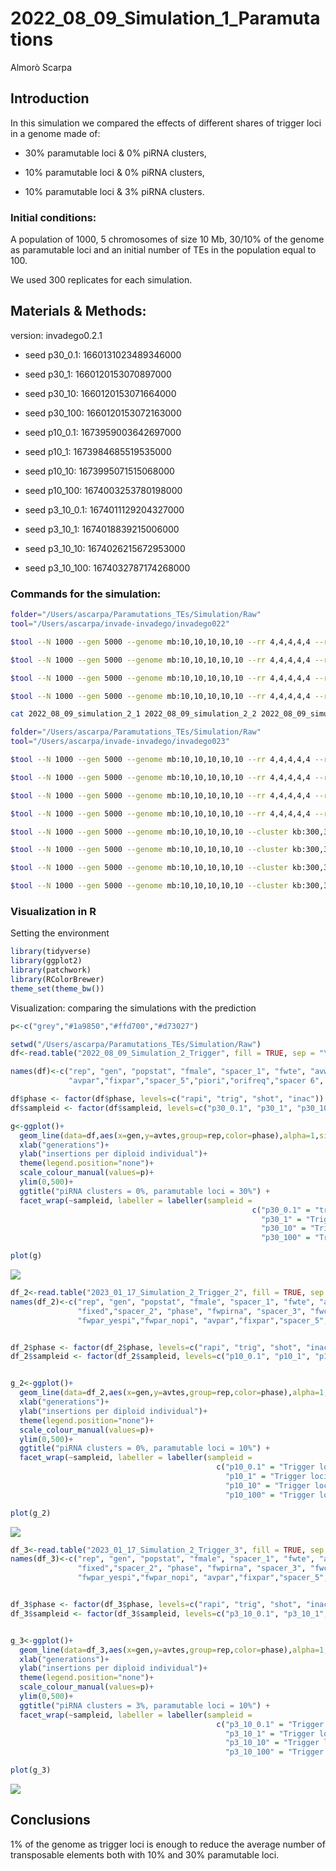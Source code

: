 2022_08_09_Simulation_1\_Paramutations
================
Almorò Scarpa

## Introduction

In this simulation we compared the effects of different shares of
trigger loci in a genome made of:

-   30% paramutable loci & 0% piRNA clusters,

-   10% paramutable loci & 0% piRNA clusters,

-   10% paramutable loci & 3% piRNA clusters.

### Initial conditions:

A population of 1000, 5 chromosomes of size 10 Mb, 30/10% of the genome
as paramutable loci and an initial number of TEs in the population equal
to 100.

We used 300 replicates for each simulation.

## Materials & Methods:

version: invadego0.2.1

-   seed p30_0.1: 1660131023489346000

-   seed p30_1: 1660120153070897000

-   seed p30_10: 1660120153071664000

-   seed p30_100: 1660120153072163000

-   seed p10_0.1: 1673959003642697000

-   seed p10_1: 1673984685519535000

-   seed p10_10: 1673995071515068000

-   seed p10_100: 1674003253780198000

-   seed p3_10_0.1: 1674011129204327000

-   seed p3_10_1: 1674018839215006000

-   seed p3_10_10: 1674026215672953000

-   seed p3_10_100: 1674032787174268000

### Commands for the simulation:

``` bash
folder="/Users/ascarpa/Paramutations_TEs/Simulation/Raw"
tool="/Users/ascarpa/invade-invadego/invadego022"

$tool --N 1000 --gen 5000 --genome mb:10,10,10,10,10 --rr 4,4,4,4,4 --rep 100 --u 0.1 --basepop 100 --paramutation 10:1,3,5 --trigger 1000:1 --steps 20 --sampleid p30_0.1 > $folder/2022_08_09_simulation_2_1

$tool --N 1000 --gen 5000 --genome mb:10,10,10,10,10 --rr 4,4,4,4,4 --rep 100 --u 0.1 --basepop 100 --paramutation 10:1,3,5 --trigger 100:1 --steps 20 --sampleid p30_1 > $folder/2022_08_09_simulation_2_2

$tool --N 1000 --gen 5000 --genome mb:10,10,10,10,10 --rr 4,4,4,4,4 --rep 100 --u 0.1 --basepop 100 --paramutation 10:1,3,5 --trigger 10:1 --steps 20 --sampleid p30_10 > $folder/2022_08_09_simulation_2_3

$tool --N 1000 --gen 5000 --genome mb:10,10,10,10,10 --rr 4,4,4,4,4 --rep 100 --u 0.1 --basepop 100 --paramutation 10:1,3,5 --trigger 1:0 --steps 20 --sampleid p30_100 > $folder/2022_08_09_simulation_2_4

cat 2022_08_09_simulation_2_1 2022_08_09_simulation_2_2 2022_08_09_simulation_2_3 2022_08_09_simulation_2_4 |grep -v "^Invade"|grep -v "^#" > 2022_08_09_Simulation_2_Trigger

folder="/Users/ascarpa/Paramutations_TEs/Simulation/Raw"
tool="/Users/ascarpa/invade-invadego/invadego023"

$tool --N 1000 --gen 5000 --genome mb:10,10,10,10,10 --rr 4,4,4,4,4 --rep 100 --u 0.1 --basepop 100 --paramutation 10:1 --trigger 1000:1 --steps 20 --sampleid p10_0.1 > $folder/2023_01_17_simulation_2_5

$tool --N 1000 --gen 5000 --genome mb:10,10,10,10,10 --rr 4,4,4,4,4 --rep 100 --u 0.1 --basepop 100 --paramutation 10:1 --trigger 100:1 --steps 20 --sampleid p10_1 > $folder/2023_01_17_simulation_2_6

$tool --N 1000 --gen 5000 --genome mb:10,10,10,10,10 --rr 4,4,4,4,4 --rep 100 --u 0.1 --basepop 100 --paramutation 10:1 --trigger 10:1 --steps 20 --sampleid p10_10 > $folder/2023_01_17_simulation_2_7

$tool --N 1000 --gen 5000 --genome mb:10,10,10,10,10 --rr 4,4,4,4,4 --rep 100 --u 0.1 --basepop 100 --paramutation 10:1 --trigger 1:0 --steps 20 --sampleid p10_100 > $folder/2023_01_17_simulation_2_8

$tool --N 1000 --gen 5000 --genome mb:10,10,10,10,10 --cluster kb:300,300,300,300,300 --rr 4,4,4,4,4 --rep 100 --u 0.1 --basepop 100 --paramutation 10:1 --trigger 1000:1 --steps 20 --sampleid p3_10_0.1 > $folder/2023_01_17_simulation_2_9

$tool --N 1000 --gen 5000 --genome mb:10,10,10,10,10 --cluster kb:300,300,300,300,300 --rr 4,4,4,4,4 --rep 100 --u 0.1 --basepop 100 --paramutation 10:1 --trigger 100:1 --steps 20 --sampleid p3_10_1 > $folder/2023_01_17_simulation_2_10

$tool --N 1000 --gen 5000 --genome mb:10,10,10,10,10 --cluster kb:300,300,300,300,300 --rr 4,4,4,4,4 --rep 100 --u 0.1 --basepop 100 --paramutation 10:1 --trigger 10:1 --steps 20 --sampleid p3_10_10 > $folder/2023_01_17_simulation_2_11

$tool --N 1000 --gen 5000 --genome mb:10,10,10,10,10 --cluster kb:300,300,300,300,300 --rr 4,4,4,4,4 --rep 100 --u 0.1 --basepop 100 --paramutation 10:1 --trigger 1:0 --steps 20 --sampleid p3_10_100 > $folder/2023_01_17_simulation_2_12
```

### Visualization in R

Setting the environment

``` r
library(tidyverse)
library(ggplot2)
library(patchwork)
library(RColorBrewer)
theme_set(theme_bw())
```

Visualization: comparing the simulations with the prediction

``` r
p<-c("grey","#1a9850","#ffd700","#d73027")

setwd("/Users/ascarpa/Paramutations_TEs/Simulation/Raw")
df<-read.table("2022_08_09_Simulation_2_Trigger", fill = TRUE, sep = "\t")

names(df)<-c("rep", "gen", "popstat", "fmale", "spacer_1", "fwte", "avw", "avtes", "avpopfreq", "fixed","spacer_2","phase","fwpirna","spacer_3","fwcli","avcli","fixcli","spacer_4","fwpar_yespi","fwpar_nopi",
             "avpar","fixpar","spacer_5","piori","orifreq","spacer 6", "sampleid")

df$phase <- factor(df$phase, levels=c("rapi", "trig", "shot", "inac"))
df$sampleid <- factor(df$sampleid, levels=c("p30_0.1", "p30_1", "p30_10","p30_100"))

g<-ggplot()+
  geom_line(data=df,aes(x=gen,y=avtes,group=rep,color=phase),alpha=1,size=0.7)+
  xlab("generations")+
  ylab("insertions per diploid individual")+
  theme(legend.position="none")+
  scale_colour_manual(values=p)+
  ylim(0,500)+
  ggtitle("piRNA clusters = 0%, paramutable loci = 30%") +
  facet_wrap(~sampleid, labeller = labeller(sampleid = 
                                                      c("p30_0.1" = "trigger loci = 0.1%",
                                                        "p30_1" = "Trigger loci = 1%",
                                                        "p30_10" = "Trigger loci = 10%",
                                                        "p30_100" = "Trigger loci = 100%")))

plot(g)
```

![](2022_08_09_Simulation_2_Trigger_files/figure-gfm/unnamed-chunk-3-1.png)<!-- -->

``` r
df_2<-read.table("2023_01_17_Simulation_2_Trigger_2", fill = TRUE, sep = "\t")
names(df_2)<-c("rep", "gen", "popstat", "fmale", "spacer_1", "fwte", "avw", "min_w", "avtes", "avpopfreq",
               "fixed","spacer_2", "phase", "fwpirna", "spacer_3", "fwcli", "avcli", "fixcli", "spacer_4",
               "fwpar_yespi","fwpar_nopi", "avpar","fixpar","spacer_5","piori","orifreq","spacer 6", "sampleid")


df_2$phase <- factor(df_2$phase, levels=c("rapi", "trig", "shot", "inac"))
df_2$sampleid <- factor(df_2$sampleid, levels=c("p10_0.1", "p10_1", "p10_10","p10_100"))


g_2<-ggplot()+
  geom_line(data=df_2,aes(x=gen,y=avtes,group=rep,color=phase),alpha=1,size=0.7)+
  xlab("generations")+
  ylab("insertions per diploid individual")+
  theme(legend.position="none")+
  scale_colour_manual(values=p)+
  ylim(0,500)+
  ggtitle("piRNA clusters = 0%, paramutable loci = 10%") +
  facet_wrap(~sampleid, labeller = labeller(sampleid = 
                                              c("p10_0.1" = "Trigger loci = 0.1%",
                                                "p10_1" = "Trigger loci = 1%",
                                                "p10_10" = "Trigger loci = 10%",
                                                "p10_100" = "Trigger loci = 100%")))

plot(g_2)
```

![](2022_08_09_Simulation_2_Trigger_files/figure-gfm/unnamed-chunk-3-2.png)<!-- -->

``` r
df_3<-read.table("2023_01_17_Simulation_2_Trigger_3", fill = TRUE, sep = "\t")
names(df_3)<-c("rep", "gen", "popstat", "fmale", "spacer_1", "fwte", "avw", "min_w", "avtes", "avpopfreq",
               "fixed","spacer_2", "phase", "fwpirna", "spacer_3", "fwcli", "avcli", "fixcli", "spacer_4",
               "fwpar_yespi","fwpar_nopi", "avpar","fixpar","spacer_5","piori","orifreq","spacer 6", "sampleid")


df_3$phase <- factor(df_3$phase, levels=c("rapi", "trig", "shot", "inac"))
df_3$sampleid <- factor(df_3$sampleid, levels=c("p3_10_0.1", "p3_10_1", "p3_10_10","p3_10_100"))


g_3<-ggplot()+
  geom_line(data=df_3,aes(x=gen,y=avtes,group=rep,color=phase),alpha=1,size=0.7)+
  xlab("generations")+
  ylab("insertions per diploid individual")+
  theme(legend.position="none")+
  scale_colour_manual(values=p)+
  ylim(0,500)+
  ggtitle("piRNA clusters = 3%, paramutable loci = 10%") +
  facet_wrap(~sampleid, labeller = labeller(sampleid = 
                                              c("p3_10_0.1" = "Trigger loci = 0.1%",
                                                "p3_10_1" = "Trigger loci = 1%",
                                                "p3_10_10" = "Trigger loci = 10%",
                                                "p3_10_100" = "Trigger loci = 100%")))

plot(g_3)
```

![](2022_08_09_Simulation_2_Trigger_files/figure-gfm/unnamed-chunk-3-3.png)<!-- -->

## Conclusions

1% of the genome as trigger loci is enough to reduce the average number
of transposable elements both with 10% and 30% paramutable loci.

